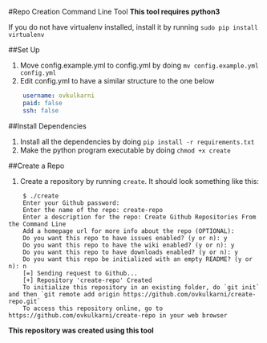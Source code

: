 #Repo Creation Command Line Tool
**This tool requires python3**

If you do not have virtualenv installed, install it by running `sudo pip install virtualenv`

##Set Up
1. Move config.example.yml to config.yml by doing `mv config.example.yml config.yml`
2. Edit config.yml to have a similar structure to the one below
```yaml
    username: ovkulkarni
    paid: false
    ssh: false
```
##Install Dependencies
1. Install all the dependencies by doing `pip install -r requirements.txt`
2. Make the python program executable by doing `chmod +x create`

##Create a Repo
1. Create a repository by running `create`. It should look something like this:
```
    $ ./create
    Enter your Github password: 
    Enter the name of the repo: create-repo
    Enter a description for the repo: Create Github Repositories From the Command Line
    Add a homepage url for more info about the repo (OPTIONAL):
    Do you want this repo to have issues enabled? (y or n): y
    Do you want this repo to have the wiki enabled? (y or n): y
    Do you want this repo to have downloads enabled? (y or n): y
    Do you want this repo be initialized with an empty README? (y or n): n
    [=] Sending request to Github...
    [+] Repository 'create-repo' Created
    To initialize this repository in an existing folder, do `git init` and then `git remote add origin https://github.com/ovkulkarni/create-repo.git`
    To access this repository online, go to https://github.com/ovkulkarni/create-repo in your web browser
```

****This repository was created using this tool****
